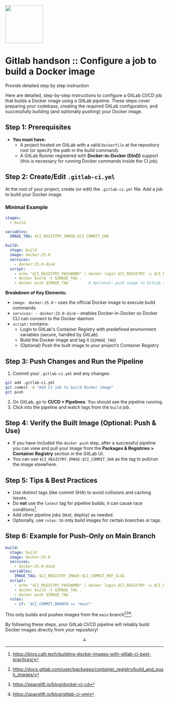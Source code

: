 <img src="https://r2cdn.perplexity.ai/pplx-full-logo-primary-dark%402x.png" class="logo" width="120"/>

# Gitlab handson :: Configure a job to build a Docker image

Provide detailed step by step instruction

Here are detailed, step-by-step instructions to configure a GitLab CI/CD job that builds a Docker image using a GitLab pipeline. These steps cover preparing your codebase, creating the required GitLab configuration, and successfully building (and optionally pushing) your Docker image.

## Step 1: Prerequisites

- **You must have:**
    - A project hosted on GitLab with a valid `Dockerfile` at the repository root (or specify the path in the build command).
    - A GitLab Runner registered with **Docker-in-Docker (DinD)** support (this is necessary for running Docker commands inside the CI job).


## Step 2: Create/Edit `.gitlab-ci.yml`

At the root of your project, create (or edit) the `.gitlab-ci.yml` file. Add a job to build your Docker image.

### Minimal Example

```yaml
stages:
  - build

variables:
  IMAGE_TAG: $CI_REGISTRY_IMAGE:$CI_COMMIT_SHA

build:
  stage: build
  image: docker:25.0
  services:
    - docker:25.0-dind
  script:
    - echo "$CI_REGISTRY_PASSWORD" | docker login $CI_REGISTRY -u $CI_REGISTRY_USER --password-stdin
    - docker build -t $IMAGE_TAG .
    - docker push $IMAGE_TAG         # Optional: push image to GitLab registry
```

**Breakdown of Key Elements:**

- `image: docker:25.0` – uses the official Docker image to execute build commands
- `services: - docker:25.0-dind` – enables Docker-in-Docker so Docker CLI can connect to the Docker daemon
- `script:` contains:
    - Login to GitLab's Container Registry with predefined environment variables (secure, handled by GitLab)
    - Build the Docker image and tag it (`$IMAGE_TAG`)
    - (Optional) Push the built image to your project’s Container Registry


## Step 3: Push Changes and Run the Pipeline

1. Commit your `.gitlab-ci.yml` and any changes:

```sh
git add .gitlab-ci.yml
git commit -m "Add CI job to build Docker image"
git push
```

2. On GitLab, go to **CI/CD > Pipelines**. You should see the pipeline running.
3. Click into the pipeline and watch logs from the `build` job.

## Step 4: Verify the Built Image (Optional: Push \& Use)

- If you have included the `docker push` step, after a successful pipeline you can view and pull your image from the **Packages \& Registries > Container Registry** section in the GitLab UI.
- You can use `$CI_REGISTRY_IMAGE:$CI_COMMIT_SHA` as the tag to pull/run the image elsewhere.


## Step 5: Tips \& Best Practices

- Use distinct tags (like commit SHA) to avoid collisions and caching issues.
- Do **not** use the `latest` tag for pipeline builds; it can cause race conditions[^1].
- Add other pipeline jobs (test, deploy) as needed.
- Optionally, use `rules:` to only build images for certain branches or tags.


## Step 6: Example for Push-Only on Main Branch

```yaml
build:
  stage: build
  image: docker:25.0
  services:
    - docker:25.0-dind
  variables:
    IMAGE_TAG: $CI_REGISTRY_IMAGE:$CI_COMMIT_REF_SLUG
  script:
    - echo "$CI_REGISTRY_PASSWORD" | docker login $CI_REGISTRY -u $CI_REGISTRY_USER --password-stdin
    - docker build -t $IMAGE_TAG .
    - docker push $IMAGE_TAG
  rules:
    - if: '$CI_COMMIT_BRANCH == "main"'
```

This only builds and pushes images from the `main` branch[^2][^3][^4].

By following these steps, your GitLab CI/CD pipeline will reliably build Docker images directly from your repository!

<div style="text-align: center">⁂</div>

[^1]: https://blog.callr.tech/building-docker-images-with-gitlab-ci-best-practices/

[^2]: https://docs.gitlab.com/user/packages/container_registry/build_and_push_images/

[^3]: https://spacelift.io/blog/docker-ci-cd

[^4]: https://spacelift.io/blog/gitlab-ci-yml

[^5]: https://docs.gitlab.com/ci/docker/using_docker_build/

[^6]: https://www.youtube.com/watch?v=7I6tHw68DMQ

[^7]: https://docs.gitlab.com/ci/docker/using_docker_images/

[^8]: https://www.digitalocean.com/community/tutorials/how-to-set-up-a-continuous-deployment-pipeline-with-gitlab-on-ubuntu

[^9]: https://snorre.io/blog/2018-02-14-building-docker-images-with-gitlab-ci/

[^10]: https://www.reddit.com/r/gitlab/comments/17n02bd/gitlab_pipeline_and_building_docker_images/

[^11]: https://faun.pub/building-a-docker-image-with-gitlab-ci-and-net-core-8f59681a86c4

[^12]: https://docs.gitlab.com/ci/examples/

[^13]: https://docs.gitlab.com/ci/quick_start/

[^14]: https://www.reddit.com/r/docker/comments/lx9k0g/docker_build_with_gitlab_cicd/

[^15]: https://www.youtube.com/watch?v=HCuBdbuJdTU

[^16]: https://www.youtube.com/watch?v=noGcDULs9EA

[^17]: https://www.youtube.com/watch?v=AR29V1wWjjk

[^18]: https://www.youtube.com/watch?v=0M9qGD59wMQ

[^19]: https://www.youtube.com/watch?v=ZYI2mnoYW8Q

[^20]: https://www.youtube.com/watch?v=GdY_haXvgXw

[^21]: https://www.youtube.com/watch?v=FLed6nXrqfM

